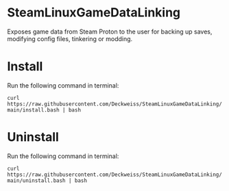 # SteamLinuxGameDataLinking
Exposes game data from Steam Proton to the user for backing up saves, modifying config files, tinkering or modding.

# Install
Run the following command in terminal:

`curl https://raw.githubusercontent.com/Deckweiss/SteamLinuxGameDataLinking/main/install.bash | bash`

# Uninstall
Run the following command in terminal:

`curl https://raw.githubusercontent.com/Deckweiss/SteamLinuxGameDataLinking/main/uninstall.bash | bash`
